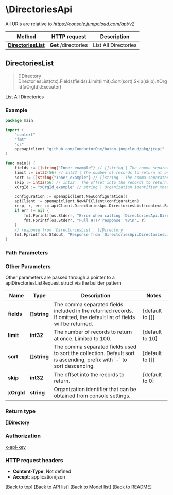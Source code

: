 # \DirectoriesApi

All URIs are relative to *https://console.jumpcloud.com/api/v2*

Method | HTTP request | Description
------------- | ------------- | -------------
[**DirectoriesList**](DirectoriesApi.md#DirectoriesList) | **Get** /directories | List All Directories



## DirectoriesList

> []Directory DirectoriesList(ctx).Fields(fields).Limit(limit).Sort(sort).Skip(skip).XOrgId(xOrgId).Execute()

List All Directories



### Example

```go
package main

import (
    "context"
    "fmt"
    "os"
    openapiclient "github.com/ConductorOne/baton-jumpcloud/pkg/jcapi"
)

func main() {
    fields := []string{"Inner_example"} // []string | The comma separated fields included in the returned records. If omitted, the default list of fields will be returned.  (optional) (default to [])
    limit := int32(56) // int32 | The number of records to return at once. Limited to 100. (optional) (default to 10)
    sort := []string{"Inner_example"} // []string | The comma separated fields used to sort the collection. Default sort is ascending, prefix with `-` to sort descending.  (optional) (default to [])
    skip := int32(56) // int32 | The offset into the records to return. (optional) (default to 0)
    xOrgId := "xOrgId_example" // string | Organization identifier that can be obtained from console settings. (optional)

    configuration := openapiclient.NewConfiguration()
    apiClient := openapiclient.NewAPIClient(configuration)
    resp, r, err := apiClient.DirectoriesApi.DirectoriesList(context.Background()).Fields(fields).Limit(limit).Sort(sort).Skip(skip).XOrgId(xOrgId).Execute()
    if err != nil {
        fmt.Fprintf(os.Stderr, "Error when calling `DirectoriesApi.DirectoriesList``: %v\n", err)
        fmt.Fprintf(os.Stderr, "Full HTTP response: %v\n", r)
    }
    // response from `DirectoriesList`: []Directory
    fmt.Fprintf(os.Stdout, "Response from `DirectoriesApi.DirectoriesList`: %v\n", resp)
}
```

### Path Parameters



### Other Parameters

Other parameters are passed through a pointer to a apiDirectoriesListRequest struct via the builder pattern


Name | Type | Description  | Notes
------------- | ------------- | ------------- | -------------
 **fields** | **[]string** | The comma separated fields included in the returned records. If omitted, the default list of fields will be returned.  | [default to []]
 **limit** | **int32** | The number of records to return at once. Limited to 100. | [default to 10]
 **sort** | **[]string** | The comma separated fields used to sort the collection. Default sort is ascending, prefix with &#x60;-&#x60; to sort descending.  | [default to []]
 **skip** | **int32** | The offset into the records to return. | [default to 0]
 **xOrgId** | **string** | Organization identifier that can be obtained from console settings. | 

### Return type

[**[]Directory**](Directory.md)

### Authorization

[x-api-key](../README.md#x-api-key)

### HTTP request headers

- **Content-Type**: Not defined
- **Accept**: application/json

[[Back to top]](#) [[Back to API list]](../README.md#documentation-for-api-endpoints)
[[Back to Model list]](../README.md#documentation-for-models)
[[Back to README]](../README.md)

